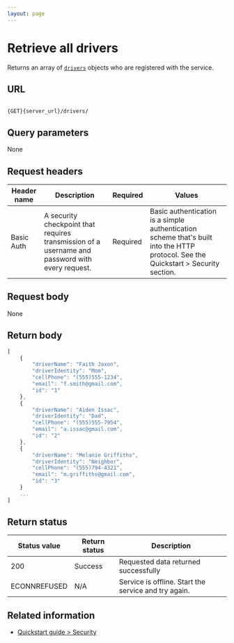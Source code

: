 ```yaml
---
layout: page
---
```

# Retrieve all drivers

Returns an array of [`drivers`](drivers) objects who are registered with the service.

## URL

```shell

{GET}{server_url}/drivers/
```

## Query parameters

None

## Request headers

| Header name | Description | Required | Values |
| -------------- | ------ | ------------ |------------ |
| Basic Auth | A security checkpoint that requires transmission of a username and password with every request. | Required | Basic authentication is a simple authentication scheme that's built into the HTTP protocol. See the Quickstart > Security section.|

## Request body

None

## Return body

```js
[
    {
        "driverName": "Faith Jaxon",
        "driverIdentity": "Mom",
        "cellPhone": "(555)555-1234",
        "email": "f.smith@gmail.com",
        "id": "1"
    },
    {
        "driverName": "Aiden Issac",
        "driverIdentity": "Dad",
        "cellPhone": "(555)555-7954",
        "email": "a.issac@gmail.com",
        "id": "2"
    },
    {
        "driverName": "Melanie Griffiths",
        "driverIdentity": "Neighbor",
        "cellPhone": "(555)794-4321",
        "email": "m.griffiths@gmail.com",
        "id": "3"
    }
    ...
]
```

## Return status

| Status value | Return status | Description |
| ------------- | ----------- | ----------- |
| 200 | Success | Requested data returned successfully |
|  ECONNREFUSED | N/A | Service is offline. Start the service and try again. |

## Related information

* [Quickstart guide > Security](../get-started/quickstart.md)
